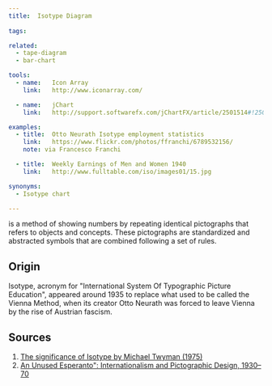 ```yaml
---
title:  Isotype Diagram
  
tags:

related:
  - tape-diagram
  - bar-chart

tools:
  - name:   Icon Array
    link:   http://www.iconarray.com/

  - name:   jChart
    link:   http://support.softwarefx.com/jChartFX/article/2501514#!2502352

examples:
  - title:  Otto Neurath Isotype employment statistics
    link:   https://www.flickr.com/photos/ffranchi/6789532156/
    note: via Francesco Franchi

  - title:  Weekly Earnings of Men and Women 1940
    link:   http://www.fulltable.com/iso/images01/15.jpg

synonyms:
  - Isotype chart

---
```


is a method of showing numbers by repeating identical pictographs that refers to objects and concepts. These pictographs are standardized and abstracted symbols that are combined following a set of rules.

<!--more-->

## Origin

Isotype, acronym for "International System Of Typographic Picture Education", appeared around 1935 to replace what used to be called the Vienna Method, when its creator Otto Neurath was forced to leave Vienna by the rise of Austrian fascism.

## Sources

1. [The significance of Isotype by Michael Twyman (1975)](http://isotyperevisited.org/1975/01/the-significance-of-isotype.html)
2. [An Unused Esperanto": Internationalism and Pictographic Design, 1930–70](https://doi.org/10.2752/175470810X12863771378671)
